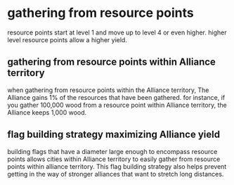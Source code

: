 # gathering from resource points
resource points start at level 1 and move up to level 4 or even higher. higher level resource points allow a higher yield.
## gathering from resource points within Alliance territory
when gathering from resource points within the Alliance territory, The Alliance gains 1% of the resources that have been gathered. for instance, if you gather 100,000 wood from a resource point within Alliance territory, the Alliance keeps 1,000 wood.
## flag building strategy maximizing Alliance yield
building flags that have a diameter large enough to encompass resource points allows cities within Alliance territory to easily gather from resource points within alliance territory.
This flag building strategy also helps prevent getting in the way of stronger alliances that want to stretch long distances.
